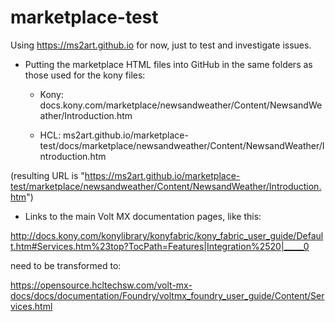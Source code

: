 # marketplace-test

Using https://ms2art.github.io for now, just to test and investigate issues.
 
* Putting the marketplace HTML files into GitHub in the same folders as those used for the kony files:

  - Kony: docs.kony.com/marketplace/newsandweather/Content/NewsandWeather/Introduction.htm

  - HCL: ms2art.github.io/marketplace-test/docs/marketplace/newsandweather/Content/NewsandWeather/Introduction.htm

(resulting URL is "https://ms2art.github.io/marketplace-test/marketplace/newsandweather/Content/NewsandWeather/Introduction.htm")


* Links to the main Volt MX documentation pages, like this:

http://docs.kony.com/konylibrary/konyfabric/kony_fabric_user_guide/Default.htm#Services.htm%23top?TocPath=Features|Integration%2520|_____0

need to be transformed to:

https://opensource.hcltechsw.com/volt-mx-docs/docs/documentation/Foundry/voltmx_foundry_user_guide/Content/Services.html
